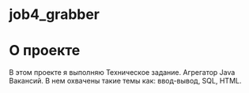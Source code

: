 # job4_grabber

# О проекте
<p>В этом проекте я выполняю Техническое задание. Агрегатор Java Вакансий. В нем охвачены такие темы как: 
 ввод-вывод, SQL, HTML.</p>